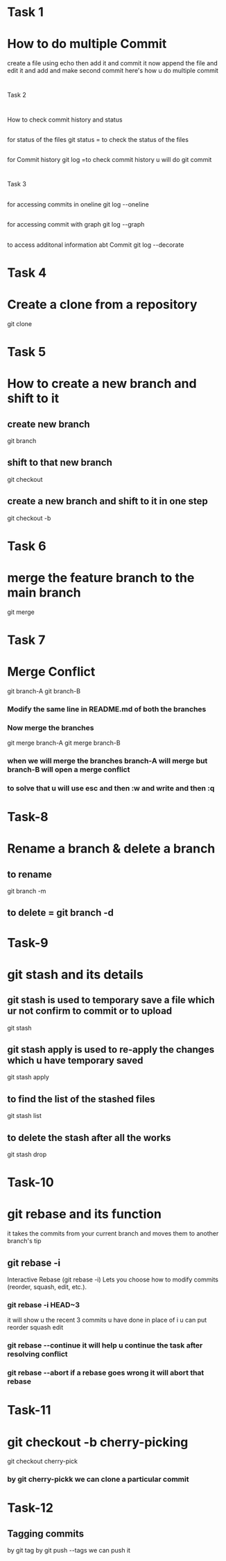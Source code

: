 # Task 1
# How to do multiple Commit
create a file using echo then add it and commit it
now append the file and edit it and add and make second commit 
here's how u do multiple commit

#
 Task 2
# 
How to check commit history and status
## 
for status of the files
git status = to check the status of the files
## 
for Commit history
git log =to check commit history u will do git commit


# 
Task 3 
## 
for accessing commits in oneline 
git log --oneline
## 
for accessing commit with graph
git log --graph
## 
to access additonal information abt Commit
git log --decorate


# Task 4
# Create a clone from a repository 
git clone <link of the repo>


# Task 5
# How to create a new branch and shift to it
## create  new branch
git branch <branch name>
## shift to that new branch 
git checkout <branch name>
## create a new branch and shift to it in one step 
git checkout -b <branch name>


# Task 6
# merge the feature branch to the main branch 
git merge <branch name>

# Task 7
# Merge Conflict
git branch-A
git branch-B
### Modify the same line in README.md of both the branches
### Now merge the branches
git merge branch-A
git merge branch-B
### when we will merge the branches branch-A will merge but branch-B will open a merge conflict
### to solve that u will use esc and then :w and write and then :q



# Task-8
# Rename a branch & delete a branch 
## to rename
git branch -m <old-branch-name> <new-branch-name>
## to delete = git branch -d <branch-name>


# Task-9
# git stash and its details
## git stash is used to temporary save a file which ur not confirm to commit or to upload
git stash
## git stash apply is used to re-apply the changes which u have temporary saved 
git stash apply 
## to find the list of the stashed files
git stash list
## to delete the stash after all the works
git stash drop



# Task-10
# git rebase and its function 
it takes the commits from your current branch and moves them to another branch's tip
## git rebase -i
Interactive Rebase (git rebase -i)
Lets you choose how to modify commits (reorder, squash, edit, etc.).
### git rebase -i HEAD~3
it will show u the recent 3 commits u have done
in place of i u can put reorder squash edit 
### git rebase --continue it will help u continue the task after resolving conflict
### git rebase --abort if a rebase goes wrong it will abort that rebase



# Task-11
# git checkout -b cherry-picking
git checkout cherry-pick <commmit hash>
### by git cherry-pickk we can clone a particular commit 



# Task-12
## Tagging commits
by git tag <tag name> <commit hash>
by git push --tags we can push it

